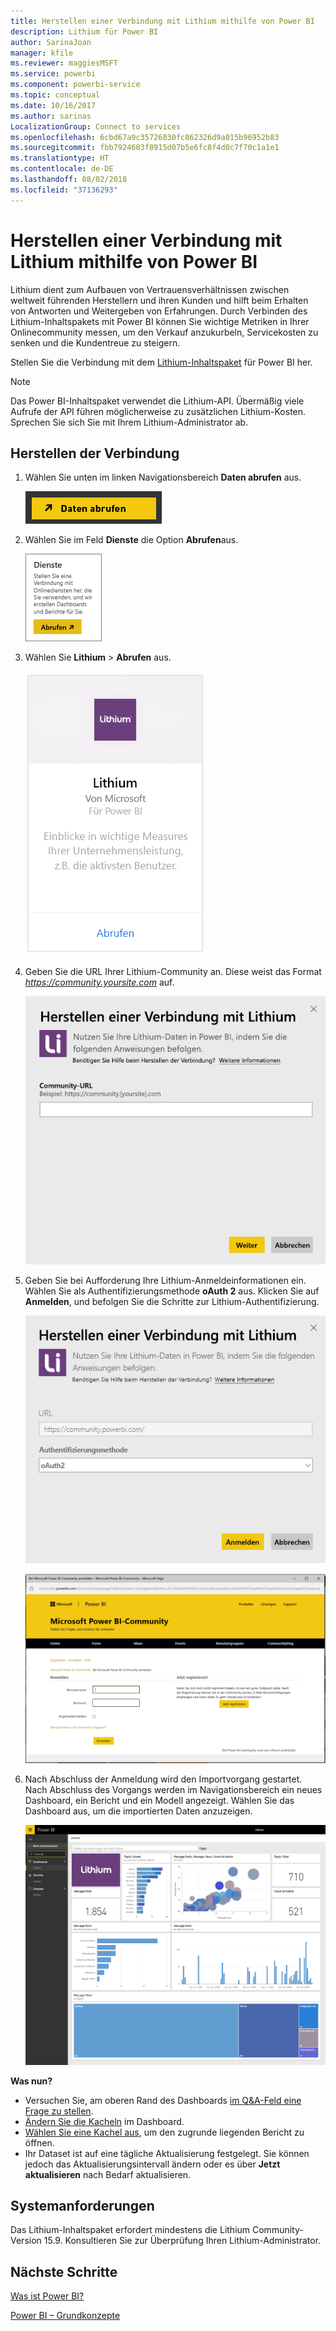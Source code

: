 ```yaml
---
title: Herstellen einer Verbindung mit Lithium mithilfe von Power BI
description: Lithium für Power BI
author: SarinaJoan
manager: kfile
ms.reviewer: maggiesMSFT
ms.service: powerbi
ms.component: powerbi-service
ms.topic: conceptual
ms.date: 10/16/2017
ms.author: sarinas
LocalizationGroup: Connect to services
ms.openlocfilehash: 6cbd67a9c35726830fc862326d9a015b96952b83
ms.sourcegitcommit: fbb7924603f8915d07b5e6fc8f4d0c7f70c1a1e1
ms.translationtype: HT
ms.contentlocale: de-DE
ms.lasthandoff: 08/02/2018
ms.locfileid: "37136293"
---
```

# <a name="connect-to-lithium-with-power-bi"></a>Herstellen einer Verbindung mit Lithium mithilfe von Power BI
Lithium dient zum Aufbauen von Vertrauensverhältnissen zwischen weltweit führenden Herstellern und ihren Kunden und hilft beim Erhalten von Antworten und Weitergeben von Erfahrungen. Durch Verbinden des Lithium-Inhaltspakets mit Power BI können Sie wichtige Metriken in Ihrer Onlinecommunity messen, um den Verkauf anzukurbeln, Servicekosten zu senken und die Kundentreue zu steigern. 

Stellen Sie die Verbindung mit dem [Lithium-Inhaltspaket](https://app.powerbi.com/getdata/services/lithium) für Power BI her.

>[!NOTE]
>Das Power BI-Inhaltspaket verwendet die Lithium-API. Übermäßig viele Aufrufe der API führen möglicherweise zu zusätzlichen Lithium-Kosten. Sprechen Sie sich Sie mit Ihrem Lithium-Administrator ab.

## <a name="how-to-connect"></a>Herstellen der Verbindung
1. Wählen Sie unten im linken Navigationsbereich **Daten abrufen** aus.
   
   ![](media/service-connect-to-lithium/pbi_getdata.png) 
2. Wählen Sie im Feld **Dienste** die Option **Abrufen**aus.
   
   ![](media/service-connect-to-lithium/pbi_getservices.png) 
3. Wählen Sie **Lithium** \> **Abrufen** aus.
   
   ![](media/service-connect-to-lithium/lithiumconnect.png)
4. Geben Sie die URL Ihrer Lithium-Community an. Diese weist das Format *https://community.yoursite.com* auf.
   
   ![](media/service-connect-to-lithium/params.png)
5. Geben Sie bei Aufforderung Ihre Lithium-Anmeldeinformationen ein. Wählen Sie als Authentifizierungsmethode **oAuth 2** aus. Klicken Sie auf **Anmelden**, und befolgen Sie die Schritte zur Lithium-Authentifizierung.
   
   ![](media/service-connect-to-lithium/creds.png)
   
   ![](media/service-connect-to-lithium/creds2.png)
6. Nach Abschluss der Anmeldung wird den Importvorgang gestartet. Nach Abschluss des Vorgangs werden im Navigationsbereich ein neues Dashboard, ein Bericht und ein Modell angezeigt. Wählen Sie das Dashboard aus, um die importierten Daten anzuzeigen.
   
    ![](media/service-connect-to-lithium/lithium.png)

**Was nun?**

* Versuchen Sie, am oberen Rand des Dashboards [im Q&A-Feld eine Frage zu stellen](power-bi-q-and-a.md).
* [Ändern Sie die Kacheln](service-dashboard-edit-tile.md) im Dashboard.
* [Wählen Sie eine Kachel aus](service-dashboard-tiles.md), um den zugrunde liegenden Bericht zu öffnen.
* Ihr Dataset ist auf eine tägliche Aktualisierung festgelegt. Sie können jedoch das Aktualisierungsintervall ändern oder es über **Jetzt aktualisieren** nach Bedarf aktualisieren.

## <a name="system-requirements"></a>Systemanforderungen
Das Lithium-Inhaltspaket erfordert mindestens die Lithium Community-Version 15.9. Konsultieren Sie zur Überprüfung Ihren Lithium-Administrator.

## <a name="next-steps"></a>Nächste Schritte
[Was ist Power BI?](power-bi-overview.md)

[Power BI – Grundkonzepte](service-basic-concepts.md)

